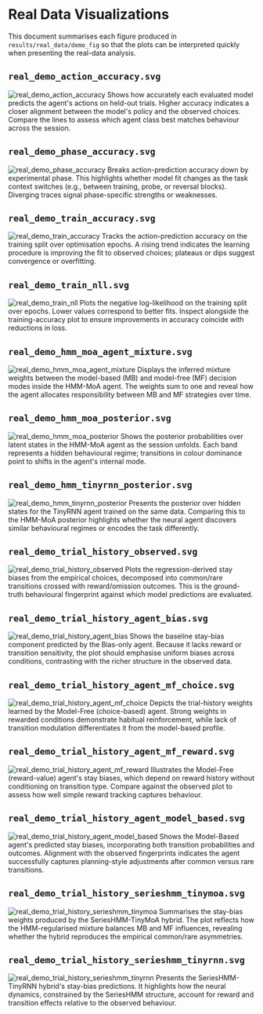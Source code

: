 # Real Data Visualizations

This document summarises each figure produced in `results/real_data/demo_fig` so that the plots can be interpreted quickly when presenting the real-data analysis.

## `real_demo_action_accuracy.svg`
![real_demo_action_accuracy](demo_fig/real_demo_action_accuracy.svg)
Shows how accurately each evaluated model predicts the agent's actions on held-out trials. Higher accuracy indicates a closer alignment between the model's policy and the observed choices. Compare the lines to assess which agent class best matches behaviour across the session.

## `real_demo_phase_accuracy.svg`
![real_demo_phase_accuracy](demo_fig/real_demo_phase_accuracy.svg)
Breaks action-prediction accuracy down by experimental phase. This highlights whether model fit changes as the task context switches (e.g., between training, probe, or reversal blocks). Diverging traces signal phase-specific strengths or weaknesses.

## `real_demo_train_accuracy.svg`
![real_demo_train_accuracy](demo_fig/real_demo_train_accuracy.svg)
Tracks the action-prediction accuracy on the training split over optimisation epochs. A rising trend indicates the learning procedure is improving the fit to observed choices; plateaus or dips suggest convergence or overfitting.

## `real_demo_train_nll.svg`
![real_demo_train_nll](demo_fig/real_demo_train_nll.svg)
Plots the negative log-likelihood on the training split over epochs. Lower values correspond to better fits. Inspect alongside the training-accuracy plot to ensure improvements in accuracy coincide with reductions in loss.

## `real_demo_hmm_moa_agent_mixture.svg`
![real_demo_hmm_moa_agent_mixture](demo_fig/real_demo_hmm_moa_agent_mixture.svg)
Displays the inferred mixture weights between the model-based (MB) and model-free (MF) decision modes inside the HMM-MoA agent. The weights sum to one and reveal how the agent allocates responsibility between MB and MF strategies over time.

## `real_demo_hmm_moa_posterior.svg`
![real_demo_hmm_moa_posterior](demo_fig/real_demo_hmm_moa_posterior.svg)
Shows the posterior probabilities over latent states in the HMM-MoA agent as the session unfolds. Each band represents a hidden behavioural regime; transitions in colour dominance point to shifts in the agent's internal mode.

## `real_demo_hmm_tinyrnn_posterior.svg`
![real_demo_hmm_tinyrnn_posterior](demo_fig/real_demo_hmm_tinyrnn_posterior.svg)
Presents the posterior over hidden states for the TinyRNN agent trained on the same data. Comparing this to the HMM-MoA posterior highlights whether the neural agent discovers similar behavioural regimes or encodes the task differently.

## `real_demo_trial_history_observed.svg`
![real_demo_trial_history_observed](demo_fig/real_demo_trial_history_observed.svg)
Plots the regression-derived stay biases from the empirical choices, decomposed into common/rare transitions crossed with reward/omission outcomes. This is the ground-truth behavioural fingerprint against which model predictions are evaluated.

## `real_demo_trial_history_agent_bias.svg`
![real_demo_trial_history_agent_bias](demo_fig/real_demo_trial_history_agent_bias.svg)
Shows the baseline stay-bias component predicted by the Bias-only agent. Because it lacks reward or transition sensitivity, the plot should emphasise uniform biases across conditions, contrasting with the richer structure in the observed data.

## `real_demo_trial_history_agent_mf_choice.svg`
![real_demo_trial_history_agent_mf_choice](demo_fig/real_demo_trial_history_agent_mf_choice.svg)
Depicts the trial-history weights learned by the Model-Free (choice-based) agent. Strong weights in rewarded conditions demonstrate habitual reinforcement, while lack of transition modulation differentiates it from the model-based profile.

## `real_demo_trial_history_agent_mf_reward.svg`
![real_demo_trial_history_agent_mf_reward](demo_fig/real_demo_trial_history_agent_mf_reward.svg)
Illustrates the Model-Free (reward-value) agent's stay biases, which depend on reward history without conditioning on transition type. Compare against the observed plot to assess how well simple reward tracking captures behaviour.

## `real_demo_trial_history_agent_model_based.svg`
![real_demo_trial_history_agent_model_based](demo_fig/real_demo_trial_history_agent_model_based.svg)
Shows the Model-Based agent's predicted stay biases, incorporating both transition probabilities and outcomes. Alignment with the observed fingerprints indicates the agent successfully captures planning-style adjustments after common versus rare transitions.

## `real_demo_trial_history_serieshmm_tinymoa.svg`
![real_demo_trial_history_serieshmm_tinymoa](demo_fig/real_demo_trial_history_serieshmm_tinymoa.svg)
Summarises the stay-bias weights produced by the SeriesHMM-TinyMoA hybrid. The plot reflects how the HMM-regularised mixture balances MB and MF influences, revealing whether the hybrid reproduces the empirical common/rare asymmetries.

## `real_demo_trial_history_serieshmm_tinyrnn.svg`
![real_demo_trial_history_serieshmm_tinyrnn](demo_fig/real_demo_trial_history_serieshmm_tinyrnn.svg)
Presents the SeriesHMM-TinyRNN hybrid's stay-bias predictions. It highlights how the neural dynamics, constrained by the SeriesHMM structure, account for reward and transition effects relative to the observed behaviour.
